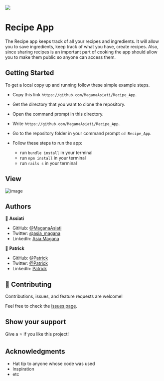 ![](https://img.shields.io/badge/Microverse-blueviolet)

# Recipe App

The Recipe app keeps track of all your recipes and ingredients. It will allow you to save ingredients, keep track of what you have, create recipes. Also, since sharing recipes is an important part of cooking the app should allow you to make them public so anyone can access them.

## Getting Started

To get a local copy up and running follow these simple example steps.

- Copy this link `https://github.com/MaganaAsiati/Recipe_App`.
- Get the directory that you want to clone the repository.
- Open the command prompt in this directory.
- Write `https://github.com/MaganaAsiati/Recipe_App`.
- Go to the repository folder in your command prompt `cd Recipe_App`.

- Follow these steps to run the app:
  - run `bundle install` in your terminal
  - run `npm install` in your terminal
  - run `rails s` in your terminal

## View

![image](https://user-images.githubusercontent.com/95297251/208779480-fd9866ab-d318-46c6-ab53-50a8ea0cc1eb.png)


## Authors

👤 **Assiati**

- GitHub: [@MaganaAsiati ](https://github.com/MaganaAsiati)
- Twitter: [@asia_magana](https://twitter.com/asia_magana)
- LinkedIn: [Asia Magana](https://www.linkedin.com/in/asia-magana-60b451200/)

👤 **Patrick**

- GitHub: [@Patrick](https://github.com/Pazzo97)
- Twitter: [@Patrick](https://twitter.com/mukunzipat)
- LinkedIn: [Patrick](https://www.linkedin.com/in/patrick-mukunzi/)

## 🤝 Contributing

Contributions, issues, and feature requests are welcome!

Feel free to check the [issues page](https://github.com/MaganaAsiati/Recipe_App/issues).

## Show your support

Give a ⭐️ if you like this project!

## Acknowledgments

- Hat tip to anyone whose code was used
- Inspiration
- etc
